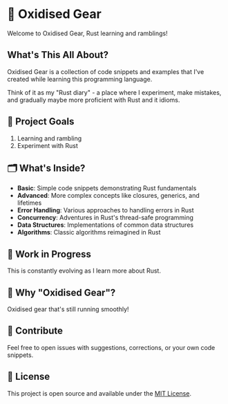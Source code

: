 # 🦀 Oxidised Gear

Welcome to Oxidised Gear, Rust learning and ramblings!

## What's This All About?

Oxidised Gear is a collection of code snippets and examples that I've created while learning this programming language.

Think of it as my "Rust diary" - a place where I experiment, make mistakes, and gradually maybe more proficient with Rust and it idioms.

## 🎯 Project Goals

1. Learning and rambling
2. Experiment with Rust

## 🗂 What's Inside?

- **Basic**: Simple code snippets demonstrating Rust fundamentals
- **Advanced**: More complex concepts like closures, generics, and lifetimes
- **Error Handling**: Various approaches to handling errors in Rust
- **Concurrency**: Adventures in Rust's thread-safe programming
- **Data Structures**: Implementations of common data structures
- **Algorithms**: Classic algorithms reimagined in Rust

## 🚧 Work in Progress

This is constantly evolving as I learn more about Rust.

## 🤔 Why "Oxidised Gear"?

Oxidised gear that's still running smoothly!

## 🤝 Contribute

Feel free to open issues with suggestions, corrections, or your own code snippets.

## 📜 License

This project is open source and available under the [MIT License](LICENSE).
